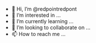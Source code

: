 - 👋 Hi, I’m @redpointredpont
- 👀 I’m interested in ...
- 🌱 I’m currently learning ...
- 💞️ I’m looking to collaborate on ...
- 📫 How to reach me ...

<!---
redpointredpont/redpointredpont is a ✨ special ✨ repository because its `README.md` (this file) appears on your GitHub profile.
You can click the Preview link to take a look at your changes.
--->
